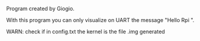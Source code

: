 Program created by Giogio.

With this program you can only visualize on UART the message "Hello Rpi ".

WARN: check if in config.txt the kernel is the file .img generated